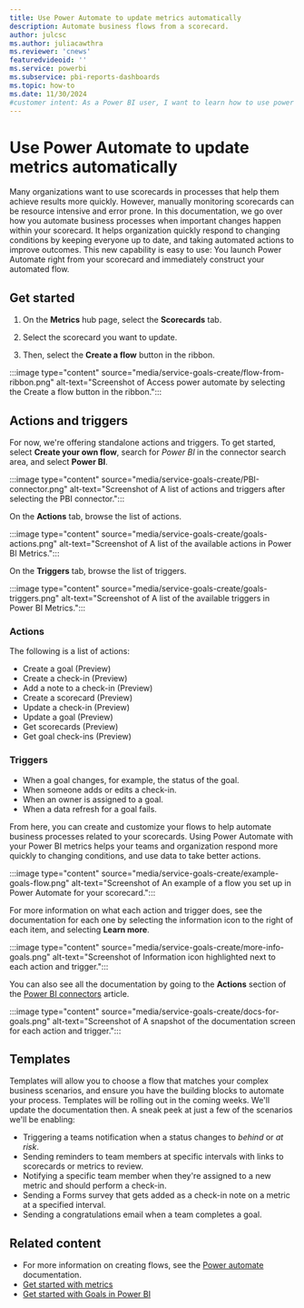 ```yaml
---
title: Use Power Automate to update metrics automatically
description: Automate business flows from a scorecard.
author: julcsc
ms.author: juliacawthra
ms.reviewer: 'cnews'
featuredvideoid: ''
ms.service: powerbi
ms.subservice: pbi-reports-dashboards
ms.topic: how-to
ms.date: 11/30/2024
#customer intent: As a Power BI user, I want to learn how to use power automate to automatically update my metrics.
---
```

# Use Power Automate to update metrics automatically

Many organizations want to use scorecards in processes that help them achieve results more quickly. However, manually monitoring scorecards can be resource intensive and error prone. In this documentation, we go over how you automate business processes when important changes happen within your scorecard. It helps organization quickly respond to changing conditions by keeping everyone up to date, and taking automated actions to improve outcomes. This new capability is easy to use: You launch Power Automate right from your scorecard and immediately construct your automated flow.

## Get started

1. On the **Metrics** hub page, select the **Scorecards** tab.

1. Select the scorecard you want to update.

1. Then, select the **Create a flow** button in the ribbon.

:::image type="content" source="media/service-goals-create/flow-from-ribbon.png" alt-text="Screenshot of Access power automate by selecting the Create a flow button in the ribbon.":::

## Actions and triggers

For now, we're offering standalone actions and triggers. To get started, select **Create your own flow**, search for *Power BI* in the connector search area, and select **Power BI**.

:::image type="content" source="media/service-goals-create/PBI-connector.png" alt-text="Screenshot of A list of actions and triggers after selecting the PBI connector.":::

On the **Actions** tab, browse the list of actions.

:::image type="content" source="media/service-goals-create/goals-actions.png" alt-text="Screenshot of A list of the available actions in Power BI Metrics.":::

On the **Triggers** tab, browse the list of triggers.

:::image type="content" source="media/service-goals-create/goals-triggers.png" alt-text="Screenshot of A list of the available triggers in Power BI Metrics.":::

### Actions

The following is a list of actions:

- Create a goal (Preview)
- Create a check-in (Preview)
- Add a note to a check-in (Preview)
- Create a scorecard (Preview)
- Update a check-in (Preview)
- Update a goal (Preview)
- Get scorecards (Preview)
- Get goal check-ins (Preview)

### Triggers

- When a goal changes, for example, the status of the goal.
- When someone adds or edits a check-in.
- When an owner is assigned to a goal.
- When a data refresh for a goal fails.

From here, you can create and customize your flows to help automate business processes related to your scorecards. Using Power Automate with your Power BI metrics helps your teams and organization respond more quickly to changing conditions, and use data to take better actions.

 :::image type="content" source="media/service-goals-create/example-goals-flow.png" alt-text="Screenshot of An example of a flow you set up in Power Automate for your scorecard.":::

For more information on what each action and trigger does, see the documentation for each one by selecting the information icon to the right of each item, and selecting **Learn more**.

:::image type="content" source="media/service-goals-create/more-info-goals.png" alt-text="Screenshot of Information icon highlighted next to each action and trigger.":::

You can also see all the documentation by going to the **Actions** section of the [Power BI connectors](/connectors/powerbi/#actions) article.

:::image type="content" source="media/service-goals-create/docs-for-goals.png" alt-text="Screenshot of A snapshot of the documentation screen for each action and trigger.":::

## Templates

Templates will allow you to choose a flow that matches your complex business scenarios, and ensure you have the building blocks to automate your process. Templates will be rolling out in the coming weeks. We'll update the documentation then. A sneak peek at just a few of the scenarios we'll be enabling:  
  
- Triggering a teams notification when a status changes to *behind* or *at risk*.  
- Sending reminders to team members at specific intervals with links to scorecards or metrics to review.
- Notifying a specific team member when they're assigned to a new metric and should perform a check-in.
- Sending a Forms survey that gets added as a check-in note on a metric at a specified interval.
- Sending a congratulations email when a team completes a goal.

## Related content

- For more information on creating flows, see the [Power automate](/power-automate/getting-started) documentation.
- [Get started with metrics](get-started-metrics.md)
- [Get started with Goals in Power BI](service-goals-introduction.md)
